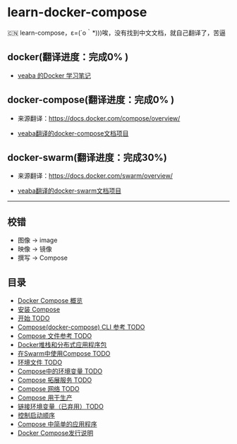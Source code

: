 # learn-docker-compose
:cn: learn-compose，ε=(´ο｀*)))唉，没有找到中文文档，就自己翻译了，苦逼

## docker(翻译进度：完成0% )
- [veaba 的Docker 学习笔记](https://githuba.com/veaba/learn-docker)

## docker-compose(翻译进度：完成0% )
- 来源翻译：https://docs.docker.com/compose/overview/

- [veaba翻译的docker-compose文档项目](/docs/docker-compose/docker-compose.md)

## docker-swarm(翻译进度：完成30%)
- 来源翻译：https://docs.docker.com/swarm/overview/

- [veaba翻译的docker-swarm文档项目](https:L//github.com/veaba/docker-compose)


------------------------------------------------------------------
## 校错
- 图像 -> image
- 映像 -> 镜像
- 撰写 -> Compose
## 目录

- [Docker Compose 概览](docs/overview_of_docker_compose.md)
- [安装 Compose](docs/install_docker_compose.md)
- [开始 TODO]()
- [Compose(docker-compose) CLI 参考 TODO]()
- [Compose 文件参考 TODO]()
- [Docker堆栈和分布式应用程序包]()
- [在Swarm中使用Compose TODO]()
- [环境文件 TODO]()
- [Compose中的环境变量 TODO]()
- [Compose 拓展服务 TODO]()
- [Compose 网络 TODO]()
- [Compose 用于生产]()
- [链接环境变量（已弃用）TODO]()
- [控制启动顺序]()
- [Compose 中简单的应用程序]()
- [Docker Compose发行说明]()